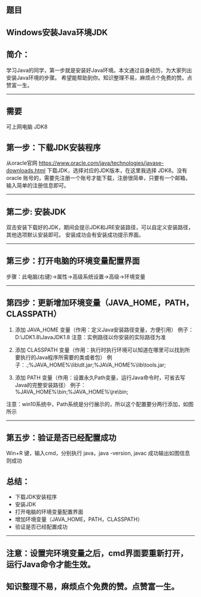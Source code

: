 
## 题目
Windows安装Java环境JDK
---

## 简介：
学习Java的同学，第一步就是安装好Java环境。本文通过自身经历，为大家列出安装Java环境的步骤。
希望能帮助到你。知识整理不易，麻烦点个免费的赞。点赞富一生。


---
## 需要
可上网电脑 
JDK8


## 第一步：下载JDK安装程序
从oracle官网 https://www.oracle.com/java/technologies/javase-downloads.html 下载JDK，选择对应的JDK版本，在这里我选择 JDK8。没有oracle 账号的，需要先注册一个账号才能下载，注册很简单，只要有一个邮箱，输入简单的注册信息即可。

---

## 第二步: 安装JDK
双击安装下载好的JDK，期间会提示JDK和JRE安装路径，可以自定义安装路径，其他选项默认安装即可。
安装成功会有安装成功提示界面。


---
## 第三步：打开电脑的环境变量配置界面
步骤：此电脑(右键)->属性->高级系统设置->高级->环境变量


---

## 第四步：更新增加环境变量（JAVA_HOME，PATH，CLASSPATH）
1. 添加 JAVA_HOME 变量（作用：定义Java安装路径变量，方便引用）
例子：D:\JDK1.8\JavaJDK1.8
注意：实例路径以你安装的实际路径为准


2. 添加 CLASSPATH 变量（作用：执行时执行环境可以知道在哪里可以找到所要执行的Java程序所需要的类或者包）
例子：.;%JAVA_HOME%\lib\dt.jar;%JAVA_HOME%\lib\tools.jar; 

3. 添加 PATH 变量（作用：设置永久Path变量，运行Java命令时，可省去写Java的完整安装路径）
例子：%JAVA_HOME%\bin;%JAVA_HOME%\jre\bin;


注意：win10系统中，Path系统是分行展示的，所以这个配置要分两行添加，如图所示


---

## 第五步：验证是否已经配置成功
Win+R 键，输入cmd，分别执行 java，java -version, javac
成功输出如图信息则成功


## 总结：
- 下载JDK安装程序
- 安装JDK
- 打开电脑的环境变量配置界面
- 增加环境变量（JAVA_HOME，PATH，CLASSPATH）
- 验证是否已经配置成功


---

## 注意：设置完环境变量之后，cmd界面要重新打开，运行Java命令才能生效。
## 知识整理不易，麻烦点个免费的赞。点赞富一生。